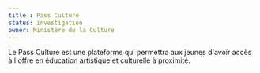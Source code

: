 ```yaml
---
title : Pass Culture
status: investigation
owner: Ministère de la Culture
---
```

Le Pass Culture est une plateforme qui permettra aux jeunes d'avoir accès à l'offre en éducation artistique et culturelle à proximité.
